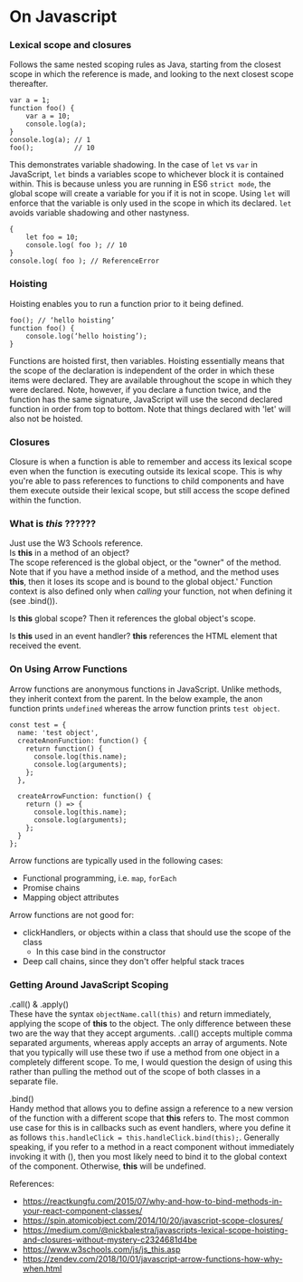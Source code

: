# On Javascript

### Lexical scope and closures

Follows the same nested scoping rules as Java, starting from the closest scope in which the reference is made, and looking to the next closest scope thereafter.

```
var a = 1; 
function foo() {
    var a = 10;
    console.log(a);
}
console.log(a); // 1
foo();          // 10
```
This demonstrates variable shadowing. In the case of `let` vs `var` in JavaScript, `let` binds a variables scope to whichever block it is contained within. This is because unless you are running in ES6 `strict mode`, the global scope will create a variable for you if it is not in scope. Using `let` will enforce that the variable is only used in the scope in which its declared. `let` avoids variable shadowing and other nastyness.

```
{
    let foo = 10;
    console.log( foo ); // 10
}
console.log( foo ); // ReferenceError
```

### Hoisting

Hoisting enables you to run a function prior to it being defined.

```
foo(); // ‘hello hoisting’
function foo() {
    console.log(‘hello hoisting’);
}
```

Functions are hoisted first, then variables. Hoisting essentially means that the scope of the declaration is independent of the order in which these items were declared. They are available throughout the scope in which they were declared. Note, however, if you declare a function twice, and the function has the same signature, JavaScript will use the second declared function in order from top to bottom. Note that things declared with 'let' will also not be hoisted.

### Closures
Closure is when a function is able to remember and access its lexical scope even when the function is executing outside its lexical scope. This is why you're able to pass references to functions to child components and have them execute outside their lexical scope, but still access the scope defined within the function.

### What is _this_ ??????
Just use the W3 Schools reference.  
Is **this** in a method of an object?  
The scope referenced is the global object, or the "owner" of the method. Note that if you have a method inside of a method, and the method uses **this**, then it loses its scope and is bound to the global object.' Function context is also defined only when _calling_ your function, not when defining it (see .bind()).

Is **this** global scope?
Then it references the global object's scope.

Is **this** used in an event handler?
**this** references the HTML element that received the event. 

### On Using Arrow Functions
Arrow functions are anonymous functions in JavaScript. Unlike methods, they inherit context from the parent. In the below example, the anon function prints `undefined` whereas the arrow function prints `test object`.

```
const test = {
  name: 'test object',
  createAnonFunction: function() {
    return function() {
      console.log(this.name);
      console.log(arguments);
    };
  },

  createArrowFunction: function() {
    return () => {
      console.log(this.name);
      console.log(arguments);
    };
  }
};
```
Arrow functions are typically used in the following cases:
- Functional programming, i.e. `map`, `forEach`
- Promise chains
- Mapping object attributes

Arrow functions are not good for:
- clickHandlers, or objects within a class that should use the scope of the class
    - In this case bind in the constructor
- Deep call chains, since they don't offer helpful stack traces

### Getting Around JavaScript Scoping
.call() & .apply()  
These have the syntax `objectName.call(this)` and return immediately, applying the scope of **this** to the object. The only difference between these two are the way that they accept arguments. .call() accepts multiple comma separated arguments, whereas apply accepts an array of arguments. Note that you typically will use these two if use a method from one object in a completely different scope.
To me, I would question the design of using this rather than pulling the method out of the scope of both classes in a separate file.

.bind()  
Handy method that allows you to define assign a reference to a new version of the function with a different scope that **this** refers to. The most common use case for this is in callbacks such as event handlers, where you define it as follows `this.handleClick = this.handleClick.bind(this);`. Generally speaking, if you refer to a method in a react component without immediately invoking it with (), then you most likely need to bind it to the global context of the component. Otherwise, **this** will be undefined. 


References:
- https://reactkungfu.com/2015/07/why-and-how-to-bind-methods-in-your-react-component-classes/  
- https://spin.atomicobject.com/2014/10/20/javascript-scope-closures/  
- https://medium.com/@nickbalestra/javascripts-lexical-scope-hoisting-and-closures-without-mystery-c2324681d4be  
- https://www.w3schools.com/js/js_this.asp  
- https://zendev.com/2018/10/01/javascript-arrow-functions-how-why-when.html
